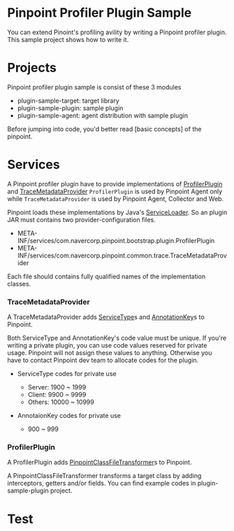 # Pinpoint Profiler Plugin Sample
You can extend Pinoint's profiling avility by writing a Pinpoint profiler plugin.
This sample project shows how to write it.

# Projects 
Pinpoint profiler plugin sample is consist of these 3 modules

* plugin-sample-target: target library
* plugin-sample-plugin: sample plugin
* plugin-sample-agent: agent distribution with sample plugin

Before jumping into code, you'd better read [basic concepts] of the pinpoint.


# Services
A Pinpoint profiler plugin have to provide implementations of [ProfilerPlugin](https://github.com/naver/pinpoint/blob/master/bootstrap-core/src/main/java/com/navercorp/pinpoint/bootstrap/plugin/ProfilerPlugin.java) and [TraceMetadataProvider](https://github.com/naver/pinpoint/blob/master/commons/src/main/java/com/navercorp/pinpoint/common/trace/TraceMetadataProvider.java)
`ProfilerPlugin` is used by Pinpoint Agent only while `TraceMetadataProvider` is used by Pinpoint Agent, Collector and Web.

Pinpoint loads these implementations by Java's [ServiceLoader](https://docs.oracle.com/javase/6/docs/api/java/util/ServiceLoader.html). So an plugin JAR must contains two provider-configuration files.

* META-INF/services/com.navercorp.pinpoint.bootstrap.plugin.ProfilerPlugin
* META-INF/services/com.navercorp.pinpoint.common.trace.TraceMetadataProvider 

Each file should contains fully qualified names of the implementation classes.


### TraceMetadataProvider
A TraceMetadataProvider adds [ServiceType](https://github.com/naver/pinpoint/blob/master/commons/src/main/java/com/navercorp/pinpoint/common/trace/ServiceType.java)s and [AnnotationKey](https://github.com/naver/pinpoint/blob/master/commons/src/main/java/com/navercorp/pinpoint/common/trace/AnnotationKey.java)s to Pinpoint.

Both ServiceType and AnnotationKey's code value must be unique. If you're writing a private plugin, you can use code values reserved for private usage. Pinpoint will not assign these values to anything. Otherwise you have to contact Pinpoint dev team to allocate codes for the plugin. 

* ServiceType codes for private use
  * Server: 1900 ~ 1999
  * Client: 9900 ~ 9999
  * Others: 10000 ~ 10999

* AnnotaionKey codes for private use
  * 900 ~ 999


### ProfilerPlugin
A ProfilerPlugin adds [PinpointClassFileTransformer](https://github.com/naver/pinpoint/blob/master/bootstrap-core/src/main/java/com/navercorp/pinpoint/bootstrap/instrument/transformer/PinpointClassFileTransformer.java)s to Pinpoint.

A PinpointClassFileTransformer transforms a target class by adding interceptors, getters and/or fields. You can find example codes in plugin-sample-plugin project.


# Test
